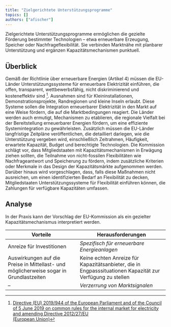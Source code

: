 ```yaml
---
title: "Zielgerichtete Unterstützungsprogramme"
topics: []
authors: ["afischer"]
---
```


Zielgerichtete Unterstützungsprogramme ermöglichen die gezielte Förderung bestimmter Technologien – etwa erneuerbare Erzeugung, Speicher oder Nachfrageflexibilität. Sie verbinden Marktnähe mit planbarer Unterstützung und ergänzen Kapazitätsmechanismen punktuell.

## Überblick

Gemäß der Richtlinie über erneuerbare Energien (Artikel 4) müssen die EU-Länder Unterstützungssysteme für erneuerbare Elektrizität einführen, die offen, transparent, wettbewerbsfähig, nicht diskriminierend und kosteneffektiv sind  [^1]. Ausnahmen sind für Kleininstallationen, Demonstrationsprojekte, Randregionen und kleine Inseln erlaubt. Diese Systeme sollen die Integration erneuerbarer Elektrizität in den Markt auf eine Weise fördern, die auf die Marktbedingungen reagiert. Die Länder werden auch ermutigt, Mechanismen zu etablieren, die regionale Vielfalt bei der Bereitstellung erneuerbarer Energien fördern, um eine effiziente Systemintegration zu gewährleisten. Zusätzlich müssen die EU-Länder langfristige Zeitpläne veröffentlichen, die detailliert darlegen, wie die Unterstützung vergeben wird, einschließlich Zeitrahmen, Häufigkeit, erwartete Kapazität, Budget und berechtigte Technologien.
Die Kommission schlägt vor, dass Mitgliedstaaten mit Kapazitätsmechanismen in Erwägung ziehen sollten, die Teilnahme von nicht-fossilen Flexibilitäten wie Nachfrageantwort und Speicherung zu fördern, indem zusätzliche Kriterien oder Merkmale in das Design der Kapazitätsmärkte aufgenommen werden. Darüber hinaus wird vorgeschlagen, dass, falls diese Maßnahmen nicht ausreichen, um einen identifizierten Bedarf an Flexibilität zu decken, Mitgliedstaaten Unterstützungssysteme für Flexibilität einführen können, die Zahlungen für verfügbare Kapazitäten umfassen.

## Analyse

In der Praxis kann der Vorschlag der EU-Kommission als ein gezielter Kapazitätsmechanismus interpretiert werden.

| **Vorteile**                                                                                     | **Herausforderungen**                                                                                      |
|--------------------------------------------------------------------------------------------------|-------------------------------------------------------------------------------------------------------------|
| Anreize für Investitionen                                                                        | *Spezifisch für erneuerbare Energieanlagen*                                                                 |
| Auswirkungen auf die Preise in Mittellast- und möglicherweise sogar in Grundlastzeiten          | Keine echten Anreize für Kapazitätsanbieter, die in Engpasssituationen Kapazität zur Verfügung zu stellen  |
| –                                                                                                | *Verzerrung von Marktsignalen*                                                                             |

<!-- Fußnoten -->  

[^1]: [Directive (EU) 2019/944 of the European Parliament and of the Council of 5 June 2019 on common rules for the internal market for electricity and amending Directive 2012/27/EU  
(European Union)](http://data.europa.eu/eli/dir/2019/944/oj/eng)
